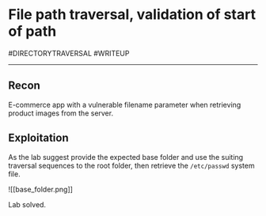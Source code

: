# File path traversal, validation of start of path
#DIRECTORYTRAVERSAL 
#WRITEUP 
<hr>

## Recon

E-commerce app with a vulnerable filename parameter when retrieving product images from the server.

## Exploitation

As the lab suggest provide the expected base folder and use the suiting traversal sequences to the root folder, then retrieve the `/etc/passwd` system file.

![[base_folder.png]]

Lab solved.
